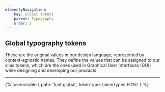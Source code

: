 ```yaml
---
eleventyNavigation:
    key: Global tokens
    parent: Typography
    order: 2
---
```


## Global typography tokens
These are the original values in our design language, represented by context-agnostic names. They define the values that can be assigned to our alias tokens, which are the ones used in Graphical User Interfaces (GUI) while designing and developing our products.

---

{% tokensTable {
    path: 'font.global',
    tokenType: tokenTypes.FONT
} %}
